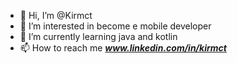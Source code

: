 - 👋 Hi, I’m @Kirmct
- 👀 I’m interested in become e mobile developer
- 🌱 I’m currently learning java and kotlin
- 📫 How to reach me <em> <strong> www.linkedin.com/in/kirmct </strong> </em>


<!---
Kirmct/Kirmct is a ✨ special ✨ repository because its `README.md` (this file) appears on your GitHub profile.
You can click the Preview link to take a look at your changes.
--->
